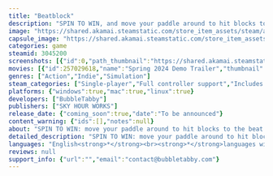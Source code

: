 ```yaml
---
title: "Beatblock"
description: "SPIN TO WIN, and move your paddle around to hit blocks to the beat in an all-new simple but stylish rhythm-arcade experience!"
image: "https://shared.akamai.steamstatic.com/store_item_assets/steam/apps/3045200/header.jpg?t=1728537126"
capsule_image: "https://shared.akamai.steamstatic.com/store_item_assets/steam/apps/3045200/capsule_231x87.jpg?t=1728537126"
categories: game
steamid: 3045200
screenshots: [{"id":0,"path_thumbnail":"https://shared.akamai.steamstatic.com/store_item_assets/steam/apps/3045200/ss_9a06de06994539eace0e2b7724735b3624204489.600x338.jpg?t=1728537126","path_full":"https://shared.akamai.steamstatic.com/store_item_assets/steam/apps/3045200/ss_9a06de06994539eace0e2b7724735b3624204489.1920x1080.jpg?t=1728537126"},{"id":1,"path_thumbnail":"https://shared.akamai.steamstatic.com/store_item_assets/steam/apps/3045200/ss_a96eecf99afb67db7b72de05980c48410bd5303f.600x338.jpg?t=1728537126","path_full":"https://shared.akamai.steamstatic.com/store_item_assets/steam/apps/3045200/ss_a96eecf99afb67db7b72de05980c48410bd5303f.1920x1080.jpg?t=1728537126"},{"id":2,"path_thumbnail":"https://shared.akamai.steamstatic.com/store_item_assets/steam/apps/3045200/ss_05144b6d973103de84fc288d673e80807ac39b97.600x338.jpg?t=1728537126","path_full":"https://shared.akamai.steamstatic.com/store_item_assets/steam/apps/3045200/ss_05144b6d973103de84fc288d673e80807ac39b97.1920x1080.jpg?t=1728537126"},{"id":3,"path_thumbnail":"https://shared.akamai.steamstatic.com/store_item_assets/steam/apps/3045200/ss_0fa85f75a8e4651f7d238fd0a03f4742adb76cef.600x338.jpg?t=1728537126","path_full":"https://shared.akamai.steamstatic.com/store_item_assets/steam/apps/3045200/ss_0fa85f75a8e4651f7d238fd0a03f4742adb76cef.1920x1080.jpg?t=1728537126"},{"id":4,"path_thumbnail":"https://shared.akamai.steamstatic.com/store_item_assets/steam/apps/3045200/ss_6db2ea6c95b24aa3a13e19aa34eafe227be06f0b.600x338.jpg?t=1728537126","path_full":"https://shared.akamai.steamstatic.com/store_item_assets/steam/apps/3045200/ss_6db2ea6c95b24aa3a13e19aa34eafe227be06f0b.1920x1080.jpg?t=1728537126"}]
movies: [{"id":257029618,"name":"Spring 2024 Demo Trailer","thumbnail":"https://shared.akamai.steamstatic.com/store_item_assets/steam/apps/257029618/movie.293x165.jpg?t=1719003627","webm":{"480":"http://video.akamai.steamstatic.com/store_trailers/257029618/movie480_vp9.webm?t=1719003627","max":"http://video.akamai.steamstatic.com/store_trailers/257029618/movie_max_vp9.webm?t=1719003627"},"mp4":{"480":"http://video.akamai.steamstatic.com/store_trailers/257029618/movie480.mp4?t=1719003627","max":"http://video.akamai.steamstatic.com/store_trailers/257029618/movie_max.mp4?t=1719003627"},"highlight":true}]
genres: ["Action","Indie","Simulation"]
steam_categories: ["Single-player","Full controller support","Includes level editor"]
platforms: {"windows":true,"mac":true,"linux":true}
developers: ["BubbleTabby"]
publishers: ["SKY HOUR WORKS"]
release_date: {"coming_soon":true,"date":"To be announced"}
content_warning: {"ids":[],"notes":null}
about: "SPIN TO WIN: move your paddle around to hit blocks to the beat in BubbleTabby's headspinning rhythm arcade game! Taps and different block types- like mines and sides- keep things fresh.<br><br><ul class=\"bb_ul\"><li>Groove your way through a variety of genres with both licensed and original tracks!<br></li><li>Visuals use a unique 2-bit palette system that has charm without distracting from gameplay.<br></li><li>A level editor to keep the fun going! Create to your heart's content. (Level editor is currently only available on Windows and Linux. Mac support is coming soon.)<br></li><li>Planned features include: more levels, block types, song unlocks, costumes, and level editor improvements.</li></ul>"
detailed_description: "SPIN TO WIN: move your paddle around to hit blocks to the beat in BubbleTabby's headspinning rhythm arcade game! Taps and different block types- like mines and sides- keep things fresh.<br><br><ul class=\"bb_ul\"><li>Groove your way through a variety of genres with both licensed and original tracks!<br></li><li>Visuals use a unique 2-bit palette system that has charm without distracting from gameplay.<br></li><li>A level editor to keep the fun going! Create to your heart's content. (Level editor is currently only available on Windows and Linux. Mac support is coming soon.)<br></li><li>Planned features include: more levels, block types, song unlocks, costumes, and level editor improvements.</li></ul>"
languages: "English<strong>*</strong><br><strong>*</strong>languages with full audio support"
reviews: null
support_info: {"url":"","email":"contact@bubbletabby.com"}
---
```


